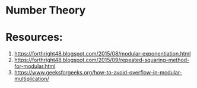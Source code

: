 # Number Theory
# Resources:
1. https://forthright48.blogspot.com/2015/08/modular-exponentiation.html
2. https://forthright48.blogspot.com/2015/09/repeated-squaring-method-for-modular.html
3. https://www.geeksforgeeks.org/how-to-avoid-overflow-in-modular-multiplication/


